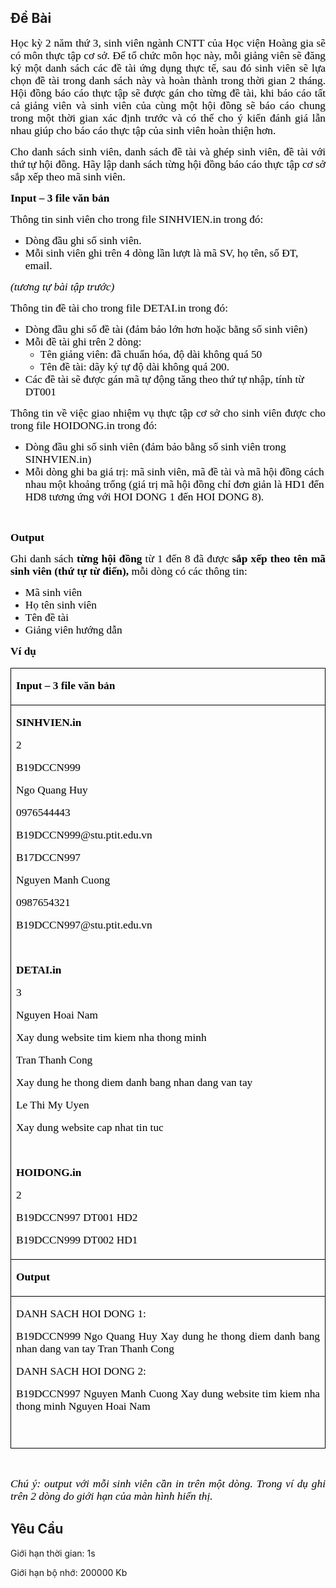 ## Đề Bài
<div class="submit__des">
<p style="text-align:justify;"><span style="font-size:13pt;"><span style="font-family:'Times New Roman', serif;"><span style="color:#000000;">Học kỳ 2 năm thứ 3, sinh viên ngành CNTT của Học viện Hoàng gia sẽ có môn thực tập cơ sở. Để tổ chức môn học này, mỗi giảng viên sẽ đăng ký một danh sách các đề tài ứng dụng thực tế, sau đó sinh viên sẽ lựa chọn đề tài trong danh sách này và hoàn thành trong thời gian 2 tháng. Hội đồng báo cáo thực tập sẽ được gán cho từng đề tài, khi báo cáo tất cả giảng viên và sinh viên của cùng một hội đồng sẽ báo cáo chung trong một thời gian xác định trước và có thể cho ý kiến đánh giá lẫn nhau giúp cho báo cáo thực tập của sinh viên hoàn thiện hơn. </span></span></span></p>
<p style="text-align:justify;"><span style="font-size:13pt;"><span style="font-family:'Times New Roman', serif;"><span style="color:#000000;">Cho danh sách sinh viên, danh sách đề tài và ghép sinh viên, đề tài với thứ tự hội đồng. Hãy lập danh sách từng hội đồng báo cáo thực tập cơ sở sắp xếp theo mã sinh viên. </span></span></span></p>
<p style="text-align:justify;"><span style="font-size:13pt;"><span style="font-family:'Times New Roman', serif;"><strong><span style="color:#000000;">Input – 3 file văn bản</span></strong></span></span></p>
<p style="text-align:justify;"><span style="font-size:13pt;"><span style="font-family:'Times New Roman', serif;"><span style="color:#000000;">Thông tin sinh viên cho trong file SINHVIEN.in trong đó:</span></span></span></p>
<ul>
<li><span style="font-size:13pt;"><span style="font-family:'Times New Roman', serif;"><span style="color:#000000;">Dòng đầu ghi số sinh viên. </span></span></span></li>
<li><span style="font-size:13pt;"><span style="font-family:'Times New Roman', serif;"><span style="color:#000000;">Mỗi sinh viên ghi trên 4 dòng lần lượt là mã SV, họ tên, số ĐT, email.</span></span></span></li>
</ul>
<p style="text-align:justify;"><span style="font-size:13pt;"><span style="font-family:'Times New Roman', serif;"><em><span style="color:#000000;">(tương tự bài tập trước)</span></em></span></span></p>
<p style="text-align:justify;"><span style="font-size:13pt;"><span style="font-family:'Times New Roman', serif;"><span style="color:#000000;">Thông tin đề tài cho trong file DETAI.in trong đó: </span></span></span></p>
<ul>
<li><span style="font-size:13pt;"><span style="font-family:'Times New Roman', serif;"><span style="color:#000000;">Dòng đầu ghi số đề tài (đảm bảo lớn hơn hoặc bằng số sinh viên)</span></span></span></li>
<li><span style="font-size:13pt;"><span style="font-family:'Times New Roman', serif;"><span style="color:#000000;">Mỗi đề tài ghi trên 2 dòng: </span></span></span>
<ul>
<li><span style="font-size:13pt;"><span style="font-family:'Times New Roman', serif;"><span style="color:#000000;">Tên giảng viên: đã chuẩn hóa, độ dài không quá 50</span></span></span></li>
<li><span style="font-size:13pt;"><span style="font-family:'Times New Roman', serif;"><span style="color:#000000;">Tên đề tài: dãy ký tự độ dài không quá 200. </span></span></span></li>
</ul>
</li>
<li><span style="font-size:13pt;"><span style="font-family:'Times New Roman', serif;"><span style="color:#000000;">Các đề tài sẽ được gán mã tự động tăng theo thứ tự nhập, tính từ DT001</span></span></span></li>
</ul>
<p style="text-align:justify;"><span style="font-size:13pt;"><span style="font-family:'Times New Roman', serif;"><span style="color:#000000;">Thông tin về việc giao nhiệm vụ thực tập cơ sở cho sinh viên được cho trong file HOIDONG.in trong đó:</span></span></span></p>
<ul>
<li><span style="font-size:13pt;"><span style="font-family:'Times New Roman', serif;"><span style="color:#000000;">Dòng đầu ghi số sinh viên (đảm bảo bằng số sinh viên trong SINHVIEN.in)</span></span></span></li>
<li><span style="font-size:13pt;"><span style="font-family:'Times New Roman', serif;"><span style="color:#000000;">Mỗi dòng ghi ba giá trị: mã sinh viên, mã đề tài và mã hội đồng cách nhau một khoảng trống (giá trị mã hội đồng chỉ đơn giản là HD1 đến HD8 tương ứng với HOI DONG 1 đến HOI DONG 8).</span></span></span></li>
</ul>
<p style="text-align:justify;"> </p>
<p style="text-align:justify;"><span style="font-size:13pt;"><span style="font-family:'Times New Roman', serif;"><strong><span style="color:#000000;">Output</span></strong></span></span></p>
<p style="text-align:justify;"><span style="font-size:13pt;"><span style="font-family:'Times New Roman', serif;"><span style="color:#000000;">Ghi danh sách <strong>từng hội đồng</strong> từ 1 đến 8 đã được<strong> sắp xếp theo tên mã sinh viên (thứ tự từ điển),</strong> mỗi dòng có các thông tin:</span></span></span></p>
<ul>
<li><span style="font-size:13pt;"><span style="font-family:'Times New Roman', serif;"><span style="color:#000000;">Mã sinh viên</span></span></span></li>
<li><span style="font-size:13pt;"><span style="font-family:'Times New Roman', serif;"><span style="color:#000000;">Họ tên sinh viên</span></span></span></li>
<li><span style="font-size:13pt;"><span style="font-family:'Times New Roman', serif;"><span style="color:#000000;">Tên đề tài</span></span></span></li>
<li><span style="font-size:13pt;"><span style="font-family:'Times New Roman', serif;"><span style="color:#000000;">Giảng viên hướng dẫn</span></span></span></li>
</ul>
<p style="text-align:justify;"><span style="font-size:13pt;"><span style="font-family:'Times New Roman', serif;"><strong><span style="color:#000000;">Ví dụ</span></strong></span></span></p>
<table cellspacing="0" class="MsoTableGrid" style="border-collapse:collapse;border:none;">
<tr>
<td style="border-bottom:1px solid #000000;border-left:1px solid #000000;border-right:1px solid #000000;border-top:1px solid #000000;vertical-align:top;width:601px;">
<p style="text-align:justify;"><span style="font-size:13pt;"><span style="font-family:'Times New Roman', serif;"><strong><span style="color:#000000;">Input – 3 file văn bản</span></strong></span></span></p>
</td>
</tr>
<tr>
<td style="border-bottom:1px solid #000000;border-left:1px solid #000000;border-right:1px solid #000000;border-top:none;vertical-align:top;width:601px;">
<p style="text-align:justify;"><span style="font-size:13pt;"><span style="font-family:'Times New Roman', serif;"><strong><span style="color:#000000;">SINHVIEN.in</span></strong></span></span></p>
<p style="text-align:justify;"><span style="font-size:13pt;"><span style="font-family:'Times New Roman', serif;"><span style="color:#000000;">2</span></span></span></p>
<p style="text-align:justify;"><span style="font-size:13pt;"><span style="font-family:'Times New Roman', serif;"><span style="color:#000000;">B19DCCN999</span></span></span></p>
<p style="text-align:justify;"><span style="font-size:13pt;"><span style="font-family:'Times New Roman', serif;"><span style="color:#000000;">Ngo Quang Huy</span></span></span></p>
<p style="text-align:justify;"><span style="font-size:13pt;"><span style="font-family:'Times New Roman', serif;"><span style="color:#000000;">0976544443</span></span></span></p>
<p style="text-align:justify;"><span style="font-size:13pt;"><span style="font-family:'Times New Roman', serif;"><span style="color:#000000;">B19DCCN999@stu.ptit.edu.vn</span></span></span></p>
<p style="text-align:justify;"><span style="font-size:13pt;"><span style="font-family:'Times New Roman', serif;"><span style="color:#000000;">B17DCCN997</span></span></span></p>
<p style="text-align:justify;"><span style="font-size:13pt;"><span style="font-family:'Times New Roman', serif;"><span style="color:#000000;">Nguyen Manh Cuong</span></span></span></p>
<p style="text-align:justify;"><span style="font-size:13pt;"><span style="font-family:'Times New Roman', serif;"><span style="color:#000000;">0987654321</span></span></span></p>
<p style="text-align:justify;"><span style="font-size:13pt;"><span style="font-family:'Times New Roman', serif;"><span style="color:#000000;">B19DCCN997@stu.ptit.edu.vn</span></span></span></p>
<p style="text-align:justify;"> </p>
<p style="text-align:justify;"><span style="font-size:13pt;"><span style="font-family:'Times New Roman', serif;"><strong><span style="color:#000000;">DETAI.in</span></strong></span></span></p>
<p style="text-align:justify;"><span style="font-size:13pt;"><span style="font-family:'Times New Roman', serif;"><span style="color:#000000;">3</span></span></span></p>
<p style="text-align:justify;"><span style="font-size:13pt;"><span style="font-family:'Times New Roman', serif;"><span style="color:#000000;">Nguyen Hoai Nam</span></span></span></p>
<p style="text-align:justify;"><span style="font-size:13pt;"><span style="font-family:'Times New Roman', serif;"><span style="color:#000000;">Xay dung website tim kiem nha thong minh</span></span></span></p>
<p style="text-align:justify;"><span style="font-size:13pt;"><span style="font-family:'Times New Roman', serif;"><span style="color:#000000;">Tran Thanh Cong</span></span></span></p>
<p style="text-align:justify;"><span style="font-size:13pt;"><span style="font-family:'Times New Roman', serif;"><span style="color:#000000;">Xay dung he thong diem danh bang nhan dang van tay</span></span></span></p>
<p style="text-align:justify;"><span style="font-size:13pt;"><span style="font-family:'Times New Roman', serif;"><span style="color:#000000;">Le Thi My Uyen</span></span></span></p>
<p style="text-align:justify;"><span style="font-size:13pt;"><span style="font-family:'Times New Roman', serif;"><span style="color:#000000;">Xay dung website cap nhat tin tuc</span></span></span></p>
<p style="text-align:justify;"> </p>
<p style="text-align:justify;"><span style="font-size:13pt;"><span style="font-family:'Times New Roman', serif;"><strong><span style="color:#000000;">HOIDONG.in</span></strong></span></span></p>
<p style="text-align:justify;"><span style="font-size:13pt;"><span style="font-family:'Times New Roman', serif;"><span style="color:#000000;">2</span></span></span></p>
<p style="text-align:justify;"><span style="font-size:13pt;"><span style="font-family:'Times New Roman', serif;"><span style="color:#000000;">B19DCCN997 DT001 HD2</span></span></span></p>
<p style="text-align:justify;"><span style="font-size:13pt;"><span style="font-family:'Times New Roman', serif;"><span style="color:#000000;">B19DCCN999 DT002 HD1</span></span></span></p>
</td>
</tr>
<tr>
<td style="border-bottom:1px solid #000000;border-left:1px solid #000000;border-right:1px solid #000000;border-top:none;vertical-align:top;width:601px;">
<p style="text-align:justify;"><span style="font-size:13pt;"><span style="font-family:'Times New Roman', serif;"><strong><span style="color:#000000;">Output</span></strong></span></span></p>
</td>
</tr>
<tr>
<td style="border-bottom:1px solid #000000;border-left:1px solid #000000;border-right:1px solid #000000;border-top:none;vertical-align:top;width:601px;">
<p style="text-align:justify;"><span style="font-size:13pt;"><span style="font-family:'Times New Roman', serif;"><span style="color:#000000;">DANH SACH HOI DONG 1:</span></span></span></p>
<p style="text-align:justify;"><span style="font-size:13pt;"><span style="font-family:'Times New Roman', serif;"><span style="color:#000000;">B19DCCN999 Ngo Quang Huy Xay dung he thong diem danh bang nhan dang van tay Tran Thanh Cong</span></span></span></p>
<p style="text-align:justify;"><span style="font-size:13pt;"><span style="font-family:'Times New Roman', serif;"><span style="color:#000000;">DANH SACH HOI DONG 2:</span></span></span></p>
<p style="text-align:justify;"><span style="font-size:13pt;"><span style="font-family:'Times New Roman', serif;"><span style="color:#000000;">B19DCCN997 Nguyen Manh Cuong Xay dung website tim kiem nha thong minh Nguyen Hoai Nam</span></span></span></p>
<p style="text-align:justify;"> </p>
</td>
</tr>
</table>
<p style="text-align:justify;"> </p>
<p style="text-align:justify;"><span style="font-size:13pt;"><span style="font-family:'Times New Roman', serif;"><em><span style="color:#000000;">Chú ý: output với mỗi sinh viên cần in trên một dòng. Trong ví dụ ghi trên 2 dòng do giới hạn của màn hình hiển thị. </span></em></span></span></p>
<p style="clear: left"></p>
</div>

## Yêu Cầu
<div class="submit__req">
<p>Giới hạn thời gian: <span>1s</span></p>
<p>Giới hạn bộ nhớ: <span>200000 Kb</span></p>
</div>
